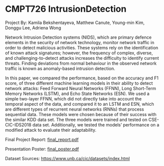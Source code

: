 # CMPT726 IntrusionDetection
Project By: Kamila Bekshentayeva, Matthew Canute, Young-min Kim, Donggu Lee, Adriena Wong

Network Intrusion Detection systems (NIDS), which are primary defence elements in the security of network technology, monitor network traffic in order to detect malicious activities. These systems rely on the identification of known attack signatures; however, the frequency of complex, diverse, and challenging-to-detect attacks increases the difficulty to identify current threats. Finding deviations from normal behaviour in the observed network traffic is known as anomaly-based intrusion detection.

In this paper, we compared the performance, based on the accuracy and F1 score, of three different machine learning models in their ability to detect network attacks: Feed Forward Neural Networks (FFNN), Long Short-Term Memory Networks (LSTM), and Echo State Networks (ESN). We used a simple two-layer FFNN, which did not directly take into account the temporal aspect of the data, and compared it to an LSTM and ESN, which are different types of recurrent neural networks (RNNs) that process sequential data. These models were chosen because of their success with the similar KDD data set. The three models were trained and tested on CSE-CIC-IDS2018 data set. Additionally, we tested the models’ performance on a modified attack to evaluate their adaptability.

Final Project Report:
[final_report.pdf](https://github.com/atwong88/NetworkIntrusionDetection/files/5468292/final_report.pdf)

Presentation Poster:
[final_poster.pdf](https://github.com/atwong88/NetworkIntrusionDetection/files/5468291/final_poster.pdf)

Dataset Sources: https://www.unb.ca/cic/datasets/index.html

